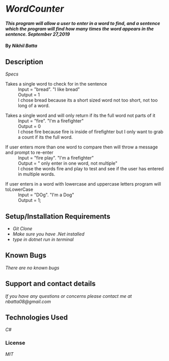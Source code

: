 # _WordCounter_

#### _This program will allow a user to enter in a word to find, and a sentence which the program will find how many times the word appears in the sentence. September 27,2019_

#### By _Nikhil Batta_

## Description

_Specs_

<dl>
  <dt>Takes a single word to check for in the sentence</dt>
    <dd>Input = "bread". "I like bread" </dd>
    <dd>Output = 1 </dd>
    <dd>I chose bread because its a short sized word not too short, not too long of a word.<dd>
    </dl>
<dl>
  <dt>Takes a single word and will only return if its the full word not parts of it</dt>
    <dd>Input = "fire". "I'm a firefighter" </dd>
    <dd>Output = 0 </dd>
    <dd>I chose fire because fire is inside of firefighter but I only want to grab a count if its the full word.<dd>
    </dl>
    <dl>
  <dt>If user enters more than one word to compare then will throw a message and prompt to re-enter</dt>
    <dd>Input = "fire play". "I'm a firefighter" </dd>
    <dd>Output = " only enter in one word, not multiple" </dd>
    <dd>I chose the words fire and play to test and see if the user has entered in multiple words.<dd>
    </dl>
    <dl>
    <dt>If user enters in a word with lowercase and uppercase letters program will toLowerCase</dt>
    <dd>Input = "DOg". "I'm a Dog" </dd>
    <dd>Output = 1; </dd>
    </dl>



## Setup/Installation Requirements

* _Git Clone_
* _Make sure you have .Net installed_
* _type in dotnet run in terminal_

## Known Bugs

_There are no known bugs_

## Support and contact details

_If you have any questions or concerns please contact me at nbatta08@gmail.com_

## Technologies Used

_C#_

### License

*MIT*